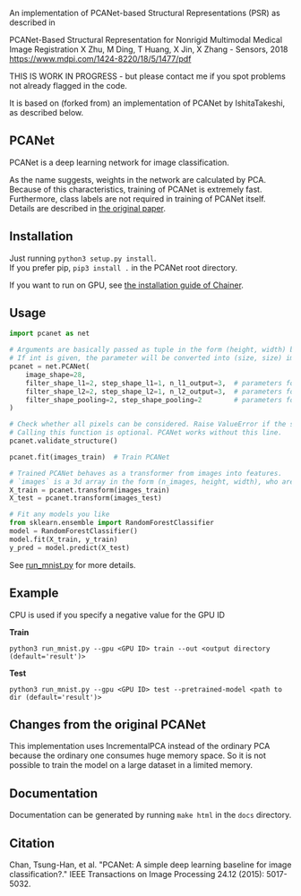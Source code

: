 An implementation of PCANet-based Structural Representations (PSR) as described in 

PCANet-Based Structural Representation for Nonrigid Multimodal Medical Image Registration
X Zhu, M Ding, T Huang, X Jin, X Zhang - Sensors, 2018
https://www.mdpi.com/1424-8220/18/5/1477/pdf


THIS IS WORK IN PROGRESS - but please contact me if you spot problems not already flagged in the code.

It is based on (forked from) an implementation of PCANet by IshitaTakeshi, as described below.





PCANet
------

PCANet is a deep learning network for image classification.  

As the name suggests, weights in the network are calculated by PCA. Because of this characteristics, training of PCANet is extremely fast. Furthermore, class labels are not required in training of PCANet itself.  
Details are described in [the original paper](https://arxiv.org/abs/1404.3606).

## Installation
Just running `python3 setup.py install`.  
If you prefer pip, `pip3 install .` in the PCANet root directory.

If you want to run on GPU, see [the installation guide of Chainer](https://docs.chainer.org/en/stable/install.html).

## Usage

```python
import pcanet as net

# Arguments are basically passed as tuple in the form (height, width) but int is also allowed. 
# If int is given, the parameter will be converted into (size, size) implicitly.
pcanet = net.PCANet(
    image_shape=28,
    filter_shape_l1=2, step_shape_l1=1, n_l1_output=3,  # parameters for the 1st layer
    filter_shape_l2=2, step_shape_l2=1, n_l2_output=3,  # parameters for the 2nd layer
    filter_shape_pooling=2, step_shape_pooling=2        # parameters for the pooling layer
)

# Check whether all pixels can be considered. Raise ValueError if the structure is not valid.
# Calling this function is optional. PCANet works without this line.
pcanet.validate_structure()

pcanet.fit(images_train)  # Train PCANet

# Trained PCANet behaves as a transformer from images into features.
# `images` is a 3d array in the form (n_images, height, width), who are transformed into feature vectors.
X_train = pcanet.transform(images_train)
X_test = pcanet.transform(images_test)

# Fit any models you like
from sklearn.ensemble import RandomForestClassifier
model = RandomForestClassifier()
model.fit(X_train, y_train)
y_pred = model.predict(X_test)
```

See [run_mnist.py](./run_mnist.py) for more details.

## Example

CPU is used if you specify a negative value for the GPU ID

__Train__

```
python3 run_mnist.py --gpu <GPU ID> train --out <output directory (default='result')>
```

__Test__

```
python3 run_mnist.py --gpu <GPU ID> test --pretrained-model <path to dir (default='result')>
```

## Changes from the original PCANet
This implementation uses IncrementalPCA instead of the ordinary PCA because the ordinary one consumes huge memory space. So it is not possible to train the model on a large dataset in a limited memory.  

## Documentation
Documentation can be generated by running `make html` in the `docs` directory.

## Citation
Chan, Tsung-Han, et al. "PCANet: A simple deep learning baseline for image classification?." IEEE Transactions on Image Processing 24.12 (2015): 5017-5032.
